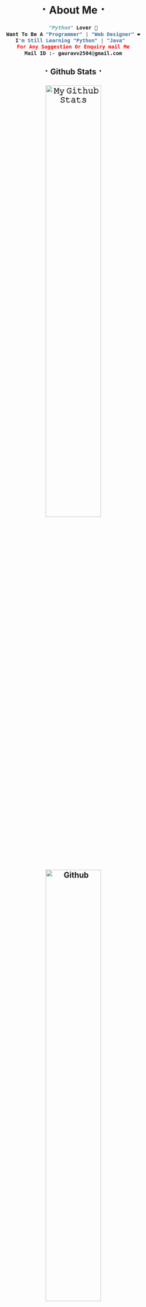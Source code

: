 


<h1 align = center><b>⠂About Me⠐</b></h1>

<h3 align = center><b>

```python
"Python" Lover 💖
Want To Be A "Programmer" | "Web Designer" ❤
I'm Still Learning "Python" | "Java"  
For Any Suggestion Or Enquiry mail Me
Mail ID :- gauravv2504@gmail.com

```
</b></h3>

<h2 align = center><b>⠂Github Stats⠐
<br>
    
<br>
    
<a href="https://github-readme-stats.vercel.app/api?username=iisgaurav&layout=compact&show_icons=true&theme=chartreuse-dark&cache_seconds=1800">
    <img width="55%" align="center" alt="𝙼𝚢 𝙶𝚒𝚝𝚑𝚞𝚋 𝚂𝚝𝚊𝚝𝚜" src="https://github-readme-stats.vercel.app/api?username=iisgaurav&show_icons=true&include_all_commits=true&theme=chartreuse-dark&cache_seconds=86400" /> 
</a>   
<img width="55%" align="center" alt="Github" src="https://raw.githubusercontent.com/onimur/.github/master/.resources/git-header.svg" />    
</b></h2>  


  [![@iisgaurav's Holopin board](https://holopin.io/api/user/board?user=iisgaurav)](https://holopin.io/@iisgaurav)

<br>
 ## Profile Views : 
  <img src="https://profile-counter.glitch.me/iisgaurav/count.svg" />
  <br>

<h1 align = center><b> ⠂Social Accounts⠐
  <br>
  <br>
    
[![Instagram](https://img.shields.io/badge/Instagram-E1306C?style=for-the-badge&logo=instagram&logoColor=white)](https://www.instagram.com/iisgauravv) [![telegram](https://img.shields.io/badge/Telegram-0088cc?style=for-the-badge&logo=telegram&logocolor=white)](https://telegram.dog/iisgauravv) [![twitter](https://img.shields.io/badge/Twitter-1DA1F2?style=for-the-badge&logo=twitter&logoColor=white)](https://twitter.com/iisgaurav)  [![facebook](https://img.shields.io/badge/Facebook-4267B2?style=for-the-badge&logo=Facebook&logoColor=white)](https://facebook.com/iisgauravv) [![linkedin](https://img.shields.io/badge/LinkedIn-0077b5?style=for-the-badge&logo=linkedin&logoColor=white)](https://linkedin.com/in/iisgaurav)  
</b></h1>




